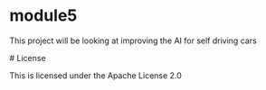 # module5
<p>This project will be looking at improving the AI for self driving cars</p>
# License
<p>This is licensed under the Apache License 2.0</p>
